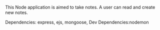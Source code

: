 This Node application is aimed to take notes. A user can read and create new notes.

Dependencies: express, ejs, mongoose,
Dev Dependencies:nodemon
